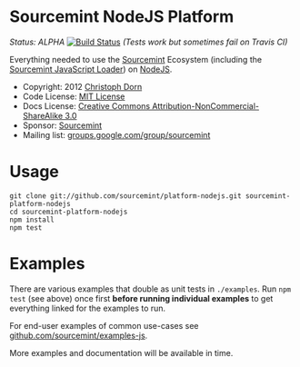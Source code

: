 Sourcemint NodeJS Platform
==========================

*Status: ALPHA* [![Build Status](https://secure.travis-ci.org/sourcemint/platform-nodejs.png)](http://travis-ci.org/sourcemint/platform-nodejs) *(Tests work but sometimes fail on Travis CI)*

Everything needed to use the [Sourcemint](http://sourcemint.com/) Ecosystem
(including the [Sourcemint JavaScript Loader](https://github.com/sourcemint/loader-js)) on [NodeJS](http://nodejs.org/).

  * Copyright: 2012 [Christoph Dorn](http://www.christophdorn.com/)
  * Code License: [MIT License](http://www.opensource.org/licenses/mit-license.php)
  * Docs License: [Creative Commons Attribution-NonCommercial-ShareAlike 3.0](http://creativecommons.org/licenses/by-nc-sa/3.0/)
  * Sponsor: [Sourcemint](http://sourcemint.com/)
  * Mailing list: [groups.google.com/group/sourcemint](http://groups.google.com/group/sourcemint)


Usage
=====

    git clone git://github.com/sourcemint/platform-nodejs.git sourcemint-platform-nodejs
    cd sourcemint-platform-nodejs
    npm install
    npm test


Examples
========

There are various examples that double as unit tests in `./examples`.
Run `npm test` (see above) once first **before running individual examples** to get everything linked for the examples to run.

For end-user examples of common use-cases see [github.com/sourcemint/examples-js](http://github.com/sourcemint/examples-js/).

More examples and documentation will be available in time.

